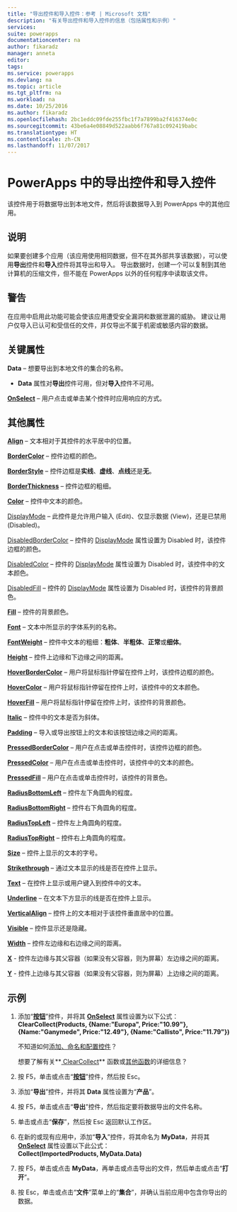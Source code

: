 ```yaml
---
title: "导出控件和导入控件：参考 | Microsoft 文档"
description: "有关导出控件和导入控件的信息（包括属性和示例）"
services: 
suite: powerapps
documentationcenter: na
author: fikaradz
manager: anneta
editor: 
tags: 
ms.service: powerapps
ms.devlang: na
ms.topic: article
ms.tgt_pltfrm: na
ms.workload: na
ms.date: 10/25/2016
ms.author: fikaradz
ms.openlocfilehash: 2bc1eddc09fde255fbc1f7a7899ba2f416374e0c
ms.sourcegitcommit: 43be6a4e08849d522aabb6f767a81c092419babc
ms.translationtype: HT
ms.contentlocale: zh-CN
ms.lasthandoff: 11/07/2017
---
```

# <a name="export-control-and-import-control-in-powerapps"></a>PowerApps 中的导出控件和导入控件
该控件用于将数据导出到本地文件，然后将该数据导入到 PowerApps 中的其他应用。

## <a name="description"></a>说明
如果要创建多个应用（该应用使用相同数据，但不在其外部共享该数据），可以使用**导出**控件和**导入**控件将其导出和导入。 导出数据时，创建一个可以复制到其他计算机的压缩文件，但不能在 PowerApps 以外的任何程序中读取该文件。

## <a name="warning"></a>警告
在应用中启用此功能可能会使该应用遭受安全漏洞和数据泄漏的威胁。  建议让用户仅导入已认可和受信任的文件，并仅导出不属于机密或敏感内容的数据。

## <a name="key-properties"></a>关键属性
**Data** – 想要导出到本地文件的集合的名称。

* **Data** 属性对**导出**控件可用，但对**导入**控件不可用。

**[OnSelect](properties-core.md)** – 用户点击或单击某个控件时应用响应的方式。

## <a name="additional-properties"></a>其他属性
**[Align](properties-text.md)** – 文本相对于其控件的水平居中的位置。

**[BorderColor](properties-color-border.md)** – 控件边框的颜色。

**[BorderStyle](properties-color-border.md)** – 控件边框是**实线**、**虚线**、**点线**还是**无**。

**[BorderThickness](properties-color-border.md)** – 控件边框的粗细。

**[Color](properties-color-border.md)** – 控件中文本的颜色。

[DisplayMode](properties-core.md) – 此控件是允许用户输入 (Edit)、仅显示数据 (View)，还是已禁用 (Disabled)。

[DisabledBorderColor](properties-color-border.md) – 控件的 [DisplayMode](properties-core.md) 属性设置为 Disabled 时，该控件边框的颜色。

[DisabledColor](properties-color-border.md) – 控件的 [DisplayMode](properties-core.md) 属性设置为 Disabled 时，该控件中的文本颜色。

[DisabledFill](properties-color-border.md) – 控件的 [DisplayMode](properties-core.md) 属性设置为 Disabled 时，该控件的背景颜色。

**[Fill](properties-color-border.md)** – 控件的背景颜色。

**[Font](properties-text.md)** – 文本中所显示的字体系列的名称。

**[FontWeight](properties-text.md)** – 控件中文本的粗细：**粗体**、**半粗体**、**正常**或**细体**。

**[Height](properties-size-location.md)** – 控件上边缘和下边缘之间的距离。

**[HoverBorderColor](properties-color-border.md)** – 用户将鼠标指针停留在控件上时，该控件边框的颜色。

**[HoverColor](properties-color-border.md)** – 用户将鼠标指针停留在控件上时，该控件中的文本颜色。

**[HoverFill](properties-color-border.md)** – 用户将鼠标指针停留在控件上时，该控件的背景颜色。

**[Italic](properties-text.md)** – 控件中的文本是否为斜体。

**[Padding](properties-size-location.md)** – 导入或导出按钮上的文本和该按钮边缘之间的距离。

**[PressedBorderColor](properties-color-border.md)** – 用户在点击或单击控件时，该控件边框的颜色。

**[PressedColor](properties-color-border.md)** – 用户在点击或单击控件时，该控件中的文本的颜色。

**[PressedFill](properties-color-border.md)** – 用户在点击或单击控件时，该控件的背景色。

**[RadiusBottomLeft](properties-size-location.md)** – 控件左下角圆角的程度。

**[RadiusBottomRight](properties-size-location.md)** – 控件右下角圆角的程度。

**[RadiusTopLeft](properties-size-location.md)** – 控件左上角圆角的程度。

**[RadiusTopRight](properties-size-location.md)** – 控件右上角圆角的程度。

**[Size](properties-text.md)** – 控件上显示的文本的字号。

**[Strikethrough](properties-text.md)** – 通过文本显示的线是否在控件上显示。

**[Text](properties-core.md)** – 在控件上显示或用户键入到控件中的文本。

**[Underline](properties-text.md)** – 在文本下方显示的线是否在控件上显示。

**[VerticalAlign](properties-text.md)** – 控件上的文本相对于该控件垂直居中的位置。

**[Visible](properties-core.md)** – 控件显示还是隐藏。

**[Width](properties-size-location.md)** – 控件左边缘和右边缘之间的距离。

**[X](properties-size-location.md)** - 控件左边缘与其父容器（如果没有父容器，则为屏幕）左边缘之间的距离。

**[Y](properties-size-location.md)** - 控件上边缘与其父容器（如果没有父容器，则为屏幕）上边缘之间的距离。

## <a name="example"></a>示例
1. 添加“**[按钮](control-button.md)**”控件，并将其 **[OnSelect](properties-core.md)** 属性设置为以下公式：
   <br>**ClearCollect(Products, {Name:"Europa", Price:"10.99"}, {Name:"Ganymede", Price:"12.49"}, {Name:"Callisto", Price:"11.79"})**
   
    不知道如何[添加、命名和配置控件](../add-configure-controls.md)？
   
    想要了解有关**[ ClearCollect](../functions/function-clear-collect-clearcollect.md)** 函数或[其他函数](../formula-reference.md)的详细信息？
2. 按 F5，单击或点击“**[按钮](control-button.md)**”控件，然后按 Esc。
3. 添加“**导出**”控件，并将其 **Data** 属性设置为“**产品**”。
4. 按 F5，单击或点击“**导出**”控件，然后指定要将数据导出的文件名称。
5. 单击或点击“**保存**”，然后按 Esc 返回默认工作区。
6. 在新的或现有应用中，添加“**导入**”控件，将其命名为 **MyData**，并将其 **[OnSelect](properties-core.md)** 属性设置以下此公式：<br>
   **Collect(ImportedProducts, MyData.Data)**
7. 按 F5，单击或点击 **MyData**，再单击或点击导出的文件，然后单击或点击“**打开**”。
8. 按 Esc，单击或点击“**文件**”菜单上的“**集合**”，并确认当前应用中包含你导出的数据。

